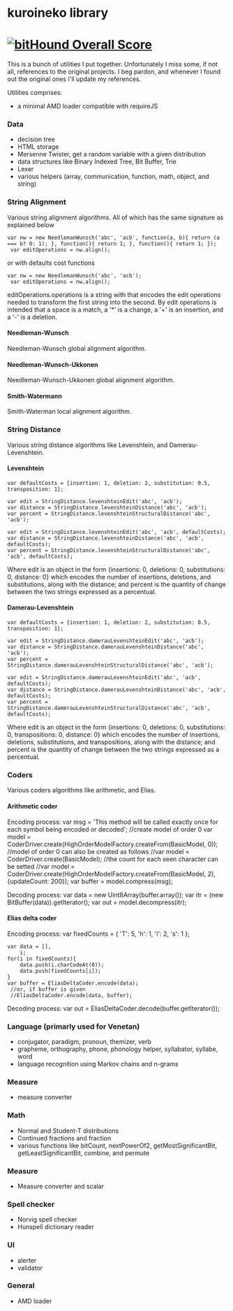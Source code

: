 # kuroineko library
[![bitHound Overall Score](https://www.bithound.io/github/mtrevisan/library/badges/score.svg)](https://www.bithound.io/github/mtrevisan/library)
=========
This is a bunch of utilities I put together. Unfortunately I miss some, if not all, references to the original projects. I beg pardon, and whenever I found out the original ones I'll update my references.

Utilities comprises:
 - a minimal AMD loader compatible with requireJS

### Data ###
 - decision tree
 - HTML storage
 - Mersenne Twister, get a random variable with a given distribution
 - data structures like Binary Indexed Tree, Bit Buffer, Trie
 - Lexer
 - various helpers (array, communication, function, math, object, and string)

### String Alignment ###
Various string alignment algorithms. All of which has the same signature as explained below

    var nw = new NeedlemanWunsch('abc', 'acb', function(a, b){ return (a === b? 0: 1); }, function(){ return 1; }, function(){ return 1; });
	 var editOperations = nw.align();

or with defaults cost functions

    var nw = new NeedlemanWunsch('abc', 'acb');
	 var editOperations = nw.align();

editOperations.operations is a string with that encodes the edit operations needed to transform the first string into the second.
By edit operations is intended that a space is a match, a '*' is a change, a '+' is an insertion, and a '-' is a deletion.

#### Needleman-Wunsch ####
Needleman-Wunsch global alignment algorithm.

#### Needleman-Wunsch-Ukkonen ####
Needleman-Wunsch-Ukkonen global alignment algorithm.

#### Smith-Watermann ####
Smith-Waterman local alignment algorithm.

### String Distance ###
Various string distance algorithms like Levenshtein, and Damerau-Levenshtein.

#### Levenshtein ####
    var defaultCosts = {insertion: 1, deletion: 2, substitution: 0.5, transposition: 1};
    
    var edit = StringDistance.levenshteinEdit('abc', 'acb');
    var distance = StringDistance.levenshteinDistance('abc', 'acb');
    var percent = StringDistance.levenshteinStructuralDistance('abc', 'acb');
	 
    var edit = StringDistance.levenshteinEdit('abc', 'acb', defaultCosts);
    var distance = StringDistance.levenshteinDistance('abc', 'acb', defaultCosts);
    var percent = StringDistance.levenshteinStructuralDistance('abc', 'acb', defaultCosts);

Where edit is an object in the form {insertions: 0, deletions: 0, substitutions: 0, distance: 0} which encodes the number of insertions, deletions, and substitutions, along with the distance; and percent is the quantity of change between the two strings expressed as a percentual.

#### Damerau-Levenshtein ####
    var defaultCosts = {insertion: 1, deletion: 2, substitution: 0.5, transposition: 1};
    
    var edit = StringDistance.damerauLevenshteinEdit('abc', 'acb');
    var distance = StringDistance.damerauLevenshteinDistance('abc', 'acb');
    var percent = StringDistance.damerauLevenshteinStructuralDistance('abc', 'acb');
	 
    var edit = StringDistance.damerauLevenshteinEdit('abc', 'acb', defaultCosts);
    var distance = StringDistance.damerauLevenshteinDistance('abc', 'acb', defaultCosts);
    var percent = StringDistance.damerauLevenshteinStructuralDistance('abc', 'acb', defaultCosts);

Where edit is an object in the form {insertions: 0, deletions: 0, substitutions: 0, transpositions: 0, distance: 0} which encodes the number of insertions, deletions, substitutions, and transpositions, along with the distance; and percent is the quantity of change between the two strings expressed as a percentual.

### Coders ###
Various coders algorithms like arithmetic, and Elias.

#### Arithmetic coder ####
Encoding process:
    var msg = 'This method will be called exactly once for each symbol being encoded or decoded';
	 //create model of order 0
    var model = CoderDriver.create(HighOrderModelFactory.createFrom(BasicModel, 0));
	 //model of order 0 can also be created as follows
    //var model = CoderDriver.create(BasicModel);
	 //the count for each seen character can be setted
	 //var model = CoderDriver.create(HighOrderModelFactory.createFrom(BasicModel, 2), {updateCount: 200});
    var buffer = model.compress(msg);

Decoding process:
    var data = new Uint8Array(buffer.array());
    var itr = (new BitBuffer(data)).getIterator();
    var out = model.decompress(itr);


#### Elias delta coder ####
Encoding process:
    var fixedCounts = {
		'T': 5,
		'h': 1,
		'i': 2,
		's': 1
	 };
    
    var data = [],
    	i;
    for(i in fixedCounts){
    	data.push(i.charCodeAt(0));
    	data.push(fixedCounts[i]);
    }
    var buffer = EliasDeltaCoder.encode(data);
	 //or, if buffer is given
	 //EliasDeltaCoder.encode(data, buffer);

Decoding process:
    var out = EliasDeltaCoder.decode(buffer.getIterator());


### Language (primarly used for Venetan) ###
 - conjugator, paradigm, pronoun, themizer, verb
 - grapheme, orthography, phone, phonology helper, syllabator, syllabe, word
 - language recognition using Markov chains and n-grams


### Measure ###
 - measure converter


### Math ###
 - Normal and Student-T distributions
 - Continued fractions and fraction
 - various functions like bitCount, nextPowerOf2, getMostSignificantBit, getLeastSignificantBit, combine, and permute


### Measure ###
 - Measure converter and scalar


### Spell checker ###
 - Norvig spell checker
 - Hunspell dictionary reader


### UI ###
 - alerter
 - validator


### General ###
 - AMD loader
